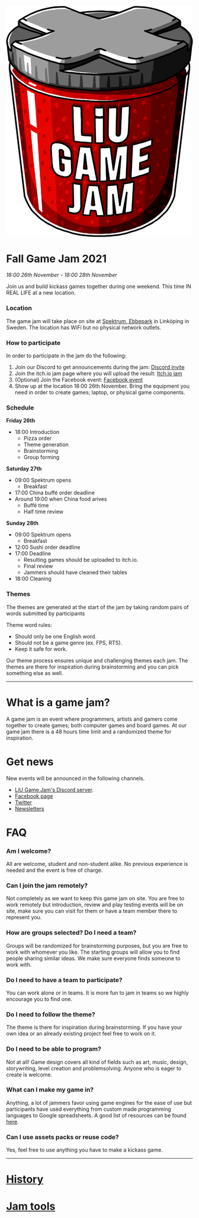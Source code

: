<img src="/static/img/logga.png" alt="LiU Game Jam" id="gamejam-logo">

# Fall Game Jam 2021
*18:00 26th November - 18:00 28th November*

Join us and build kickass games together during one weekend. This time IN REAL LIFE at a new location. 

### Location
The game jam will take place on site at [Spektrum, Ebbepark](https://sanktkors.se/lediga-lokaler/linkoping/ebbepark/spektrum/) in Linköping in Sweden.  The location has WiFi but no physical network outlets.

### How to participate

In order to participate in the jam do the following:

1. Join our Discord to get announcements during the jam: [Discord invite](https://discord.gg/eHgXYMS)
2. Join the itch.io jam page where you will upload the result: [Itch.io jam](https://itch.io/jam/liu-fall-game-jam-2021)
3. (Optional) Join the Facebook event: [Facebook event](https://www.facebook.com/events/592287468735232) 
4. Show up at the location 18:00 26th November. Bring the equipment you need in order to create games; laptop, or physical game components.

### Schedule
**Friday 26th**

- 18:00 Introduction
    - Pizza order
    - Theme generation
    - Brainstorming
    - Group forming

**Saturday 27th**

- 09:00 Spektrum opens
    - Breakfast
- 17:00 China buffé order deadline
- Around 19:00 when China food arives
    - Buffé time 
    - Half time review

**Sunday 28th**

- 09:00 Spektrum opens
    - Breakfast
- 12:00 Sushi order deadline
- 17:00 Deadline
    - Resulting games should be uploaded to itch.io.
    - Final review
    - Jammers should have cleaned their tables
- 18:00 Cleaning

### Themes

The themes are generated at the start of the jam by taking random pairs of words submitted by participants

Theme word rules:

- Should only be one English word.
- Should not be a game genre (ex. FPS, RTS).
- Keep it safe for work. 

Our theme process ensures unique and challenging themes each jam. The themes are there for inspiration during brainstorming and you can pick something else as well.

---

# What is a game jam?

A game jam is an event where programmers, artists and gamers come together to
create games; both computer games and board games. At our game jam there is a
48 hours time limit and a randomized theme for inspiration.

# Get news
New events will be announced in the following channels. 

- [LiU Game Jam's Discord server](https://discord.gg/eHgXYMS). 
- [Facebook page](https://www.facebook.com/liugamejam/) 
- [Twitter](https://twitter.com/LiuGameJam)
- [Newsletters](http://us12.campaign-archive2.com/home/?u=092a6fffba8f6063437a51495&id=c3863c4bf5)

# FAQ

### Am I welcome?

All are welcome, student and non-student alike. No previous experience is
needed and the event is free of charge.

### Can I join the jam remotely?

Not completely as we want to keep this game jam on site. You are free to work remotely but introduction, review and play testing events will be on site, make sure you can visit for them or have a team member there to represent you.

### How are groups selected? Do I need a team?

Groups will be randomized for brainstorming purposes, but you are free to work
with whomever you like. The starting groups will allow you to find people
sharing similar ideas. We make sure everyone finds someone to work with.

### Do I need to have a team to participate?

You can work alone or in teams. It is more fun to jam in teams so we highly encourage you to find one.

### Do I need to follow the theme?
The theme is there for inspiration during brainstorming. If you have your own idea or an already existing project feel free to work on it.

### Do I need to be able to program?

Not at all! Game design covers all kind of fields such as art, music, design,
storywriting, level creation and problemsolving. Anyone who is eager to create
is welcome.

### What can I make my game in?

Anything, a lot of jammers favor using game engines for the ease of use but participants have used everything from custom made programming languages to Google spreadsheets.  A good list of resources can be found [here](/gamejam/tools/en).

### Can I use assets packs or reuse code?

Yes, feel free to use anything you have to make a kickass game.

---

# [History](/gamejam/history/en)

# [Jam tools](/gamejam/tools/en)
